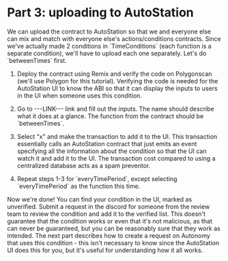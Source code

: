 # Part 3: uploading to AutoStation

We can upload the contract to AutoStation so that we and everyone else can mix and match with everyone else's actions\/conditions contracts. Since we've actually made 2 conditions in \`TimeConditions\` \(each function is a separate condition\), we'll have to upload each one separately. Let's do \`betweenTimes\` first.

1. Deploy the contract using Remix and verify the code on Polygonscan \(we'll use Polygon for this tutorial\). Verifying the code is needed for the AutoStation UI to know the ABI so that it can display the inputs to users in the UI when someone uses this condition.

2. Go to ---LINK--- link and fill out the inputs. The name should describe what it does at a glance. The function from the contract should be \`betweenTimes\`.

3. Select "x" and make the transaction to add it to the UI. This transaction essentially calls an AutoStation contract that just emits an event specifying all the information about the condition so that the UI can watch it and add it to the UI. The transaction cost compared to using a centralized database acts as a spam preventor.

4. Repeat steps 1-3 for \`everyTimePeriod\`, except selecting \`everyTimePeriod\` as the function this time.

Now we're done! You can find your condition in the UI, marked as unverified. Submit a request in the discord for someone from the review team to review the condition and add it to the verified list. This doesn't guarantee that the condition works or even that it's not malicious, as that can never be guaranteed, but you can be reasonably sure that they work as intended. The next part describes how to create a request on Autonomy that uses this condition - this isn't necessary to know since the AutoStation UI does this for you, but it's useful for understanding how it all works.


